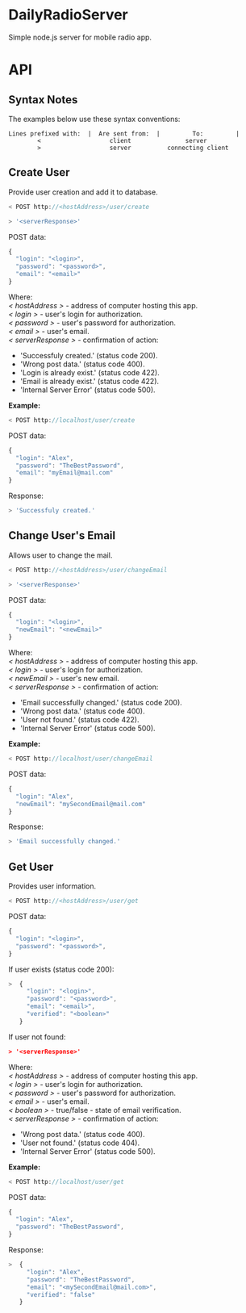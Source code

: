 # DailyRadioServer

Simple node.js server for mobile radio app.

# API

## Syntax Notes

The examples below use these syntax conventions:

```
Lines prefixed with:  |  Are sent from:	 |         To:         |
        <                   client               server
        >                   server          connecting client
```

## Create User

Provide user creation and add it to database.  

```js
< POST http://<hostAddress>/user/create

> '<serverResponse>'
```

POST data:

```js
{
  "login": "<login>",
  "password": "<password>",
  "email": "<email>"
}
```

Where:  
_< hostAddress >_ - address of computer hosting this app.  
_< login >_ - user's login for authorization.  
_< password >_ - user's password for authorization.  
_< email >_ - user's email.  
_< serverResponse >_ - confirmation of action:  
- 'Successfuly created.' (status code 200).  
- 'Wrong post data.' (status code 400).  
- 'Login <login> is already exist.' (status code 422).  
- 'Email <email> is already exist.' (status code 422).  
- 'Internal Server Error' (status code 500).

**Example:**

```js
< POST http://localhost/user/create
```

POST data:  

```js
{
  "login": "Alex",
  "password": "TheBestPassword",
  "email": "myEmail@mail.com"
}
```

Response:  

```js
> 'Successfuly created.'
```

## Change User's Email

Allows user to change the mail.

```js
< POST http://<hostAddress>/user/changeEmail

> '<serverResponse>'
```

POST data:  

```js
{
  "login": "<login>",
  "newEmail": "<newEmail>"
}
```

Where:  
_< hostAddress >_ - address of computer hosting this app.  
_< login >_ - user's login for authorization.  
_< newEmail >_ - user's new email.  
_< serverResponse >_ - confirmation of action:  
- 'Email successfully changed.' (status code 200).  
- 'Wrong post data.' (status code 400).  
- 'User not found.' (status code 422).  
- 'Internal Server Error' (status code 500).

**Example:**

```js
< POST http://localhost/user/changeEmail
```

POST data:  

```js
{
  "login": "Alex",
  "newEmail": "mySecondEmail@mail.com"
}
```

Response:  

```js
> 'Email successfully changed.'
```

## Get User  

Provides user information.  

```js
< POST http://<hostAddress>/user/get
```

POST data:  

```js
{
  "login": "<login>",
  "password": "<password>",
}
```

If user exists (status code 200):  

```js
>  {
     "login": "<login>",
     "password": "<password>",
     "email": "<email>",
     "verified": "<boolean>"
   }
```

If user not found:  

```json
> '<serverResponse>'
```

Where:  
_< hostAddress >_ - address of computer hosting this app.  
_< login >_ - user's login for authorization.  
_< password >_ - user's password for authorization.  
_< email >_ - user's email.  
_< boolean >_ -  true/false - state of email verification.  
_< serverResponse >_ - confirmation of action:  
- 'Wrong post data.' (status code 400).  
- 'User not found.' (status code 404).  
- 'Internal Server Error' (status code 500).

**Example:**

```js
< POST http://localhost/user/get
```

POST data:  

```js
{
  "login": "Alex",
  "password": "TheBestPassword",
}
```

Response:  

```js
>  {
     "login": "Alex",
     "password": "TheBestPassword",
     "email": "<mySecondEmail@mail.com>",
     "verified": "false"
   }
```


